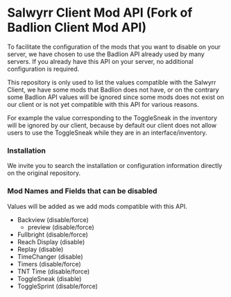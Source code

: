 # Salwyrr Client Mod API (Fork of Badlion Client Mod API)

To facilitate the configuration of the mods that you want to disable on your server, we have chosen to use the Badlion API already used by many servers.
If you already have this API on your server, no additional configuration is required.

This repository is only used to list the values compatible with the Salwyrr Client, we have some mods that Badlion does not have, or on the contrary some Badlion API values will be ignored since some mods does not exist on our client or is not yet compatible with this API for various reasons.

For example the value corresponding to the ToggleSneak in the inventory will be ignored by our client, because by default our client does not allow users to use the ToggleSneak while they are in an interface/inventory.

### Installation

We invite you to search the installation or configuration information directly on the original repository.

### Mod Names and Fields that can be disabled

Values will be added as we add mods compatible with this API.

+ Backview (disable/force)
    + preview (disable/force)
+ Fullbright (disable/force)
+ Reach Display (disable)
+ Replay (disable)
+ TimeChanger (disable)
+ Timers (disable/force)
+ TNT Time (disable/force)
+ ToggleSneak (disable)
+ ToggleSprint (disable/force)


